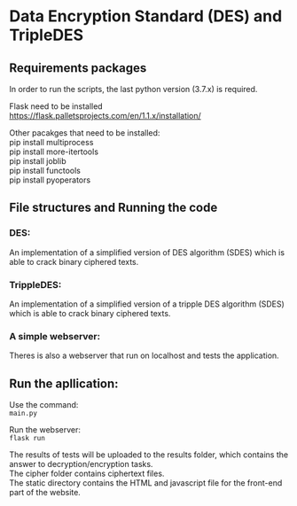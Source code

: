 # Data Encryption Standard (DES) and TripleDES

## Requirements packages 
In order to run the scripts, the last python version (3.7.x) is required.<br>

Flask need to be installed<br>
https://flask.palletsprojects.com/en/1.1.x/installation/<br>

Other pacakges that need to be installed:<br>
pip install multiprocess<br>
pip install more-itertools<br>
pip install joblib<br>
pip install functools<br>
pip install pyoperators<br>

## File structures and Running the code
### DES:
An implementation of a simplified version of DES algorithm (SDES) which is able to crack binary ciphered texts.<br>


### TrippleDES:
An implementation of a simplified version of a tripple DES algorithm (SDES) which is able to crack binary ciphered texts.<br>

### A simple webserver:
Theres is also a webserver that run on localhost and tests the application. 

## Run the apllication:
Use the command:<br>
`main.py`

Run the webserver:<br>
`flask run`

The results of tests will be uploaded to the results folder, which contains the answer to decryption/encryption tasks.<br>
The cipher folder contains ciphertext files.<br>
The static directory contains the HTML and javascript file for the front-end part of the website.<br>
